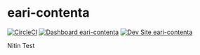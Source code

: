 # eari-contenta

[![CircleCI](https://circleci.com/gh/sa3z/eari-contenta.svg?style=shield)](https://circleci.com/gh/sa3z/eari-contenta)
[![Dashboard eari-contenta](https://img.shields.io/badge/dashboard-eari_contenta-yellow.svg)](https://dashboard.pantheon.io/sites/6207a978-eea6-466e-b84a-7fd8be31b6c6#dev/code)
[![Dev Site eari-contenta](https://img.shields.io/badge/site-eari_contenta-blue.svg)](http://dev-eari-contenta.pantheonsite.io/)

Nitin Test